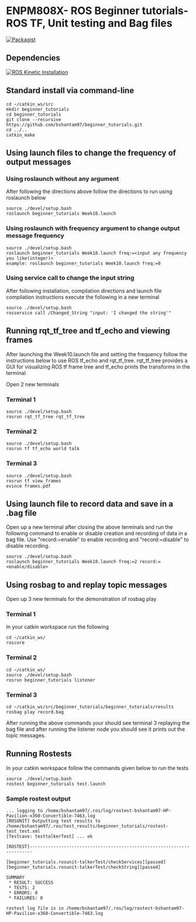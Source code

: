 # ENPM808X- ROS Beginner tutorials-ROS TF, Unit testing and Bag files
[![Packagist](https://img.shields.io/packagist/l/doctrine/orm.svg)](LICENSE.md)

## Dependencies
[![ROS Kinetic Installation](https://img.shields.io/badge/ROSKinetic-Clickhere-brightgreen.svg?style=flat)](http://wiki.ros.org/kinetic/Installation)

## Standard install via command-line
```
cd ~/catkin_ws/src
mkdir beginner_tutorials
cd beginner_tutorials
git clone --recursive https://github.com/bshantam97/beginner_tutorials.git
cd ../..
catkin_make 

```
## Using launch files to change the frequency of output messages
### Using roslaunch without any argument
After following the directions above follow the directions to run using roslaunch below
```
source ./devel/setup.bash
roslaunch beginner_tutorials Week10.launch
```
### Using roslaunch with frequency argument to change output message frequency 
```
source ./devel/setup.bash
roslaunch beginner_tutorials Week10.launch freq:=<input any frequency you like(integer)>
example: roslaunch beginner_tutorials Week10.launch freq:=0
```
### Using service call to change the input string
After following installation, compilation directions and launch file compilation instructions execute the following in a new terminal
```
source ./devel/setup.bash
rosservice call /Changed_String "input: 'I changed the string'"
```
## Running rqt_tf_tree and tf_echo and viewing frames

After launching the Week10.launch file and setting the frequency follow the instructions below to use ROS tf_echo and rqt_tf_tree. 
rqt_tf_tree provides a GUI for visualizing ROS tf frame tree and tf_echo prints the transforms in the terminal

Open 2 new terminals
### Terminal 1
```
source ./devel/setup.bash
rosrun rqt_tf_tree rqt_tf_tree
```
### Terminal 2
```
source ./devel/setup.bash
rosrun tf tf_echo world talk
```
### Terminal 3
```
source ./devel/setup.bash
rosrun tf view_frames
evince frames.pdf
```
## Using launch file to record data and save in a .bag file
Open up a new terminal after closing the above terminals and run the following command to enable or disable creation and recording of data in a bag file. Use "record:=enable" to enable recording and "record:=disable" to disable recording.

```
source ./devel/setup.bash
roslaunch beginner_tutorials Week10.launch freq:=2 record:=<enable/disable>
```
## Using rosbag to and replay topic messages
Open up 3 new terminals for the demonstration of rosbag play
### Terminal 1
In your catkin workspace run the following
```
cd ~/catkin_ws/
roscore
```
### Terminal 2
```
cd ~/catkin_ws/
source ./devel/setup.bash
rosrun beginner_tutorials listener
```
### Terminal 3
```
cd ~/catkin_ws/src/beginner_tutorials/beginner_tutorials/results
rosbag play record.bag
```
After running the above commands your should see terminal 3 replaying the bag file and after running the listener node you should see it prints out the topic messages.

## Running Rostests

In your catkin workspace follow the commands given below to run the tests

```
source ./devel/setup.bash
rostest beginner_tutorials test.launch
```
### Sample rostest output
```
... logging to /home/bshantam97/.ros/log/rostest-bshantam97-HP-Pavilion-x360-Convertible-7463.log
[ROSUNIT] Outputting test results to /home/bshantam97/.ros/test_results/beginner_tutorials/rostest-test_test.xml
[Testcase: testtalkerTest] ... ok

[ROSTEST]-----------------------------------------------------------------------

[beginner_tutorials.rosunit-talkerTest/checkServices][passed]
[beginner_tutorials.rosunit-talkerTest/checkString][passed]

SUMMARY
 * RESULT: SUCCESS
 * TESTS: 2
 * ERRORS: 0
 * FAILURES: 0

rostest log file is in /home/bshantam97/.ros/log/rostest-bshantam97-HP-Pavilion-x360-Convertible-7463.log
```
